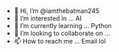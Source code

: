 - 👋 Hi, I’m @iamthebatman245
- 👀 I’m interested in ... AI
- 🌱 I’m currently learning ... Python
- 💞️ I’m looking to collaborate on ...
- 📫 How to reach me ... Email lol

<!---
iamthebatman245/iamthebatman245 is a ✨ special ✨ repository because its `README.md` (this file) appears on your GitHub profile.
You can click the Preview link to take a look at your changes.
--->
